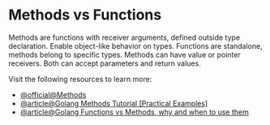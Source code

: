 # Methods vs Functions

Methods are functions with receiver arguments, defined outside type declaration. Enable object-like behavior on types. Functions are standalone, methods belong to specific types. Methods can have value or pointer receivers. Both can accept parameters and return values.

Visit the following resources to learn more:

- [@official@Methods](https://go.dev/tour/methods/1)
- [@article@Golang Methods Tutorial [Practical Examples]](https://www.golinuxcloud.com/golang-methods/)
- [@article@Golang Functions vs Methods, why and when to use them](https://medium.com/@yuseferi/golang-functions-vs-methods-why-and-when-to-use-them-5b63fa1dc7f3)